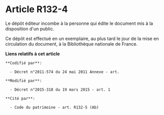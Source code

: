 # Article R132-4

Le dépôt éditeur incombe à la personne qui édite le document mis à la disposition d'un public.

Ce dépôt est effectué en un exemplaire, au plus tard le jour de la mise en circulation du document, à la Bibliothèque
nationale de France.

**Liens relatifs à cet article**

	**Codifié par**:

	  - Décret n°2011-574 du 24 mai 2011 Annexe - art.

	**Modifié par**:

	  - Décret n°2015-318 du 19 mars 2015 - art. 1

	**Cité par**:

	  - Code du patrimoine - art. R132-5 (Ab)
